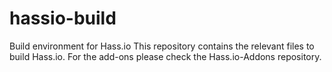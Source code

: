 # hassio-build

Build environment for Hass.io
This repository contains the relevant files to build Hass.io. For the add-ons please check the Hass.io-Addons repository.
